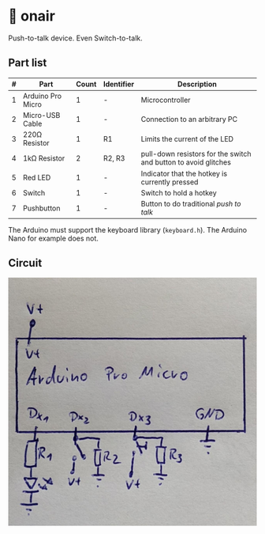 # :red_circle: onair

Push-to-talk device. Even Switch-to-talk.

## Part list

#|Part|Count|Identifier|Description
-|----|-----|----------|-----------
1|Arduino Pro Micro|1|-|Microcontroller 
2|Micro-USB Cable|1|-|Connection to an arbitrary PC
3|220Ω Resistor|1|R1| Limits the current of the LED
4|1kΩ Resistor|2|R2, R3| pull-down resistors for the switch and button to avoid glitches
5|Red LED|1|-|Indicator that the hotkey is currently pressed
6|Switch|1|-|Switch to hold a hotkey
7|Pushbutton|1|-|Button to do traditional _push to talk_

The Arduino must support the keyboard library (`keyboard.h`). The Arduino Nano for example does not.

## Circuit

![Circuit](circuit.jpg)
